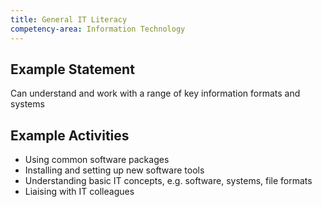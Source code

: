 ```yaml
---
title: General IT Literacy
competency-area: Information Technology
---
```


## Example Statement

Can understand and work with a range of key information formats and systems

## Example Activities

- Using common software packages
- Installing and setting up new software tools
- Understanding basic IT concepts, e.g. software, systems, file formats
- Liaising with IT colleagues
